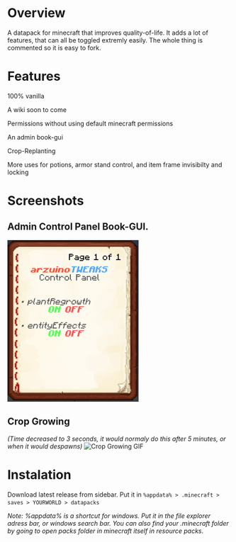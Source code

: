 # Overview
A datapack for minecraft that improves quality-of-life. It adds a lot of features, that can all be toggled extremly easily. The whole thing is commented so it is easy to fork.


# Features

100% vanilla

A wiki soon to come

Permissions without using default minecraft permissions

An admin book-gui

Crop-Replanting

More uses for potions, armor stand control, and item frame invisibilty and locking

# Screenshots
## Admin Control Panel Book-GUI.

![Admin Control Panel Screenshot](/assets/images/adminCPbook.png)

## Crop Growing 
*(Time decreased to 3 seconds, it would normaly do this after 5 minutes, or when it would despawns)*
![Crop Growing GIF](/assets/images/cropGrowing.gif)

# Instalation

Download latest release from sidebar. Put it in `%appdata% > .minecraft > saves > YOURWORLD > datapacks`

*Note: %appdata% is a shortcut for windows. Put it in the file explorer adress bar, or windows search bar. You can also find your .minecraft folder by going to open packs folder in minecraft itself in resource packs.*

#
